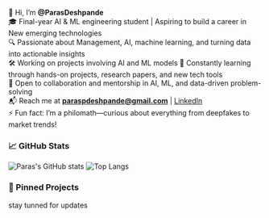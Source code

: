 👋 Hi, I’m **@ParasDeshpande**  
🎓 Final-year AI & ML engineering student | Aspiring to build a career in New emerging technologies   
🔍 Passionate about Management, AI, machine learning, and turning data into actionable insights  
🛠️ Working on projects involving AI and ML models
🌱 Constantly learning through hands-on projects, research papers, and new tech tools  
🤝 Open to collaboration and mentorship in AI, ML, and data-driven problem-solving  
📬 Reach me at **paraspdeshpande@gmail.com** | [LinkedIn](https://www.linkedin.com/in/paras-deshpande-aiengineer/)  
⚡ Fun fact: I’m a philomath—curious about everything from deepfakes to market trends!


### 📈 GitHub Stats

![Paras's GitHub stats](https://github-readme-stats.vercel.app/api?username=ParasDeshpande&show_icons=true&theme=tokyonight)
![Top Langs](https://github-readme-stats.vercel.app/api/top-langs/?username=ParasDeshpande&layout=compact&theme=tokyonight)



### 📌 Pinned Projects
stay tunned for updates
